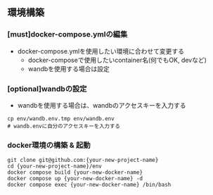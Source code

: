 ## 環境構築

### [must]docker-compose.ymlの編集
- docker-compose.ymlを使用したい環境に合わせて変更する
    - docker-composeで使用したいcontainer名(何でもOK, devなど)
    - wandbを使用する場合は設定

### [optional]wandbの設定
- wandbを使用する場合は、wandbのアクセスキーを入力する
```
cp env/wandb.env.tmp env/wandb.env
# wandb.envに自分のアクセスキーを入力する
```

### docker環境の構築 & 起動
```{bash}
git clone git@github.com:{your-new-project-name}
cd {your-new-project-name}/env
docker compose build {your-new-docker-name}
docker compose up {your-new-docker-name} -d 
docker compose exec {your-new-docker-name} /bin/bash
```